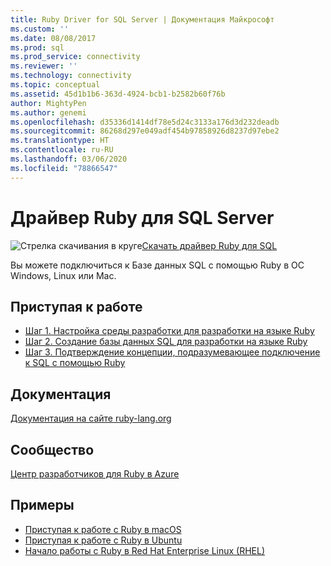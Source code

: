 ```yaml
---
title: Ruby Driver for SQL Server | Документация Майкрософт
ms.custom: ''
ms.date: 08/08/2017
ms.prod: sql
ms.prod_service: connectivity
ms.reviewer: ''
ms.technology: connectivity
ms.topic: conceptual
ms.assetid: 45d1b1b6-363d-4924-bcb1-b2582b60f76b
author: MightyPen
ms.author: genemi
ms.openlocfilehash: d35336d1414df78e5d24c3133a176d3d232deadb
ms.sourcegitcommit: 86268d297e049adf454b97858926d8237d97ebe2
ms.translationtype: HT
ms.contentlocale: ru-RU
ms.lasthandoff: 03/06/2020
ms.locfileid: "78866547"
---
```

# <a name="ruby-driver-for-sql-server"></a>Драйвер Ruby для SQL Server

![Стрелка скачивания в круге](../../ssms/media/download-icon.png)[Скачать драйвер Ruby для SQL](../sql-connection-libraries.md#anchor-20-drivers-relational-access)

Вы можете подключиться к Базе данных SQL с помощью Ruby в ОС Windows, Linux или Mac.   
  
## <a name="getting-started"></a>Приступая к работе  
* [Шаг 1. Настройка среды разработки для разработки на языке Ruby](step-1-configure-development-environment-for-ruby-development.md)  
* [Шаг 2. Создание базы данных SQL для разработки на языке Ruby](step-2-create-a-sql-database-for-ruby-development.md)  
* [Шаг 3. Подтверждение концепции, подразумевающее подключение к SQL с помощью Ruby](step-3-proof-of-concept-connecting-to-sql-using-ruby.md)  
  
## <a name="documentation"></a>Документация  
[Документация на сайте ruby-lang.org](https://www.ruby-lang.org/en/documentation/)  
  
## <a name="community"></a>Сообщество  
[Центр разработчиков для Ruby в Azure](https://azure.microsoft.com/develop/ruby/)  
  
## <a name="samples"></a>Примеры
* [Приступая к работе с Ruby в macOS](https://www.microsoft.com/sql-server/developer-get-started/ruby/mac/)
* [Приступая к работе с Ruby в Ubuntu](https://www.microsoft.com/sql-server/developer-get-started/ruby/ubuntu/)
* [Начало работы с Ruby в Red Hat Enterprise Linux (RHEL)](https://www.microsoft.com/sql-server/developer-get-started/ruby/rhel/)
